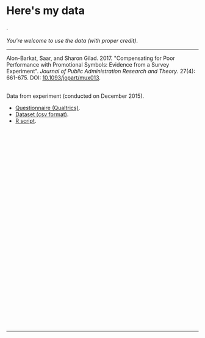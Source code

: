 # Here's my data



.
<br><br>
*You're welcome to use the data (with proper credit)*.

---

Alon-Barkat, Saar, and Sharon Gilad. 2017. "Compensating for Poor Performance with Promotional Symbols: Evidence from a Survey Experiment". *Journal of Public Administration Research and Theory*. 27(4): 661-675. DOI: [10.1093/jopart/mux013](https://doi.org/10.1093/jopart/mux013).  
<br>

Data from experiment (conducted on December 2015).

* [Questionnaire (Qualtrics)](https://github.com/saaralonbarkat/personal-site/blob/master/DATA_files/survey%20final.pdf).
* [Dataset (csv format)](https://github.com/saaralonbarkat/personal-site/blob/master/DATA_files/PROMSYMB.csv).
* [R script](https://github.com/saaralonbarkat/personal-site/blob/master/DATA_files/IEC_experiment_07.R).  

<br>


<!--html_preserve--><div id="htmlwidget-930ea65b82ccab6c9f68" style="width:672px;height:480px;" class="rpivotTable html-widget"></div>
<script type="application/json" data-for="htmlwidget-930ea65b82ccab6c9f68">{"x":{"data":{"SYMBOL":[2,2,1,0,1,0,1,1,0,1,1,0,0,1,1,0,2,1,2,2,1,1,1,0,2,0,2,0,0,2,0,1,2,0,0,2,1,1,2,2,0,2,1,0,1,0,1,0,2,2,2,1,2,1,2,0,1,1,2,2,2,0,0,0,2,0,1,0,2,0,1,0,1,0,1,0,2,2,2,1,2,2,1,0,2,1,2,2,1,0,0,0,1,2,1,2,2,1,0,0,2,0,0,1,1,0,2,0,2,1,0,1,2,1,1,0,2,2,0,0,2,0,2,1,1,1,2,0,1,2,1,0,0,2,0,2,2,1,0,2,0,2,1,2,0,1,1,2,0,1,0,2,1,0,1,0,1,2,0,2,1,2,2,0,1,1,2,0,1,0,2,2,0,2,0,1,0,0,2,1,1,1,1,2,2,2,0,0,1,2,2,0,0,0,1,0,1,2,1,0,1,1,0,2,1,2,2,0,0,2,2,0,1,1,2,2,0,1,0,1,0,1,2,1,2,1,0,0,0,2,1,2,1,1,0,2,0,1,1,2,0,1,2,0,0,2,1,0,1,2,0,2,1,2,2,0,2,0,1,0,2,1,0,1,2,1,2,0,1,2,1,0,1,0,0,2,2,2,1,1,0,0,2,2,1,2,0,0,1,0,1,2,0,1,2,2,0,1,1,0,2,1,2,1,2,0,0,1,2,2,1,0,0,1,2,1,0,2,1,2,0,1,1,0,2,0,2,2,2,0,0,2,1,2,1,0,2,0,1,1,0,1,1,2,1,0,1,0,2,1,1,2,2,1,2,2,0,0,2,1,0,0,1,1,2,0,0,1,2,2,0,0,1,0,1,1,0,2,2,1,2,0,1,0,2,2,0,1,1,1,2,0,2,0,0,2,0,0,2,1,2,1,0,2,0,2,2,1,0,1,1,1,2,1,2,0,2,0,0,1,1,0,1,2,0,2,0,2,1,0,2,1,2,1,0,0,1,0,2,0,0,1,1,2,0,2,2,2,1,2,0,1,0,1,0,2,2,1,2,0,1,2,0,0,2,1,1,0,2,0,1,2,1,0,1,1,0,2,2,0,2,1,2,0,1,1,2,0,0,1,2,0,0,2,0,1,2,1,2,0,1,2,2,1,0,1,1,0,0,2,2,0,2,1,0,1,2,0,1,1,0,2,1,2,0,2,0,1,0,2,0,2,1,1,2,1,0,1,0,1,2,2,0,1,2,0,0,2,1,1,2,0,2,1,0,2,1,0,2,1,0,0,1,0,2,1,2,2,2,0,0,0,1,2,2,1,0,0,1,2,1,1,2,0,1,0,2,0,1,1,2,0,2,2,1,1,0,0,1,2,0,1,2,2,0,1,1,0,0,2,2,2,2,0,0,1,2,1,1,0,2,0,0,1,1,2,2,0,1,2,0,1,2,0,2,0,1,0,1,1,0,2,1,2,2,0,1,1,2,0,1,2,1,2,1,2,0,2,1,1,1,0,0,2,1,0,2,2,1,0,2,1,0,0,2,2,0,2,0,1,1,1,2,1,0,1,2,1,2,0,2,0,1,2,1,0,0,2,2,0,1,0,1,2,1,2,0,1,0,1,2,1,0,2,1,0,2,0,2,0,1,0,0,1,2,0,2,1,2,1,2,1,2,0,0,0,2,1,1,2,2,0,0,1,0,1,2,0,2,0,1,2,2,0,1,1,0,1,0,0,2,2,1,2,1,2,0,1,0,0,2,1,1,2,0,1,2,1,2,1,2,0,2,1,0,2,1,2,0,2,1,1,0,0,2,0,2,1,1,0,2,1,0,0,2,1,0,2,0,1,0,1,2,2,2,0,2,1,1,1,0,2,2,0,1,0,0,1,0,2,2,1,2,0,1,1,0,1,2,2,0,1,0,1,2,2,2,1,0,0,1,1,2,0,2,2,0,1,0,2,1,2,1,0,0,2,0,1,2,1,1,0,2,0,1,2,2,1,0,1,2,0,1,2,0,1,1,0,2,2,0,2,1,2,1,0,0,1,1,2,2,0,1,0,2,1,0,1,2,0,0,0,2,1,1,0,2,1,2,1,1,0,0,2,0,1,2,2,2,2,1,0,1,0,0,2,1,1,0,2,0,2,1,0,1,1,1,2,2,0,2,0,2,2,1,0,1,2,1,2,0,2,1,0,0,2,0,1,0,2,1,0,2,2,1,0,1,0,1,2,1,0,1,2,2,0,1,0,2,2,1,0,0,2,1,1,2,2,0,2,0,0,2,1,1,0,1,2,1,0,2,1,0,2,1,1,1,2,0,2,0,0,2,1,2,2,1,0,2,1,0,1,0,2,1,0,0,2,1,2,1,1,2,2,0,0,1,0,2,1,2,1,0,0,2,1,2,0,1,2,0,0,2,0,1,2,1,2,0,1,2,1,0,2,2,1,0,1,2,0,0,1,1,2,1,1,0,0,0,2,1,0,2,1,0,1,0,2,2,2,2,0,1,1,0,2,1,2,2,1,1,1,2,0,0,0,1,2,0,2,0,1,1,2,2,2,0,1,1,0,0,2,1,1,0,2,2,1,0,0,1,1,2,2,0,0,2,0,1,2,0,2,2,1,0,1,1,2,1,0,2,1,1,0,2,0,0,2,0,1,1,2,2,0,1,2,1,2,0,1,2,1,0,0,1,2,0,1,1,2,2,0,0,2,1,2,0,1,2,1,2,0,1,0,1,0,2,2,0,1,2,1,0,2,0,0,1,2,1,0,2,1,2,1,0,0,2,0,1,1,2,1,0,2,0,1,2,0,1,0,2,1,2,2,0,1,2,1,0,0,1,2,2,0,1,1,0,2,2,1,1,2,0,1,2,0,2,1,0,1,0,2,2,1,0,0,1,2,2,0,1,2,0,1,2,0,2,1,0,1,1,2,0,1,0,1,1,1,0,2,0,2,2,0,1,0,2,1,2,2,1,0,0],"AREA":["SHARON","SHARON","SHARON","SHARON","SHARON","SHARON","SHARON","SHARON","SHARON","SHARON","SHARON","SHARON","SHARON","SHARON","SHARON","SHARON","SHARON","OTHER","SHARON","SHARON","SHARON","OTHER","SHARON","SHARON","SHARON","SHARON","SHARON","SHARON","SHARON","SHARON","SHARON","SHARON","SHARON","SHARON","SHARON","SHARON","SHARON","SHARON","SHARON","SHARON","SHARON","OTHER","SHARON","SHARON","SHARON","OTHER","SHARON","SHARON","SHARON","SHARON","SHARON","SHARON","SHARON","SHARON","SHARON","SHARON","SHARON","SHARON","SHARON","SHARON","SHARON","SHARON","SHARON","SHARON","SHARON","SHARON","SHARON","SHARON","SHARON","SHARON","SHARON","SHARON","SHARON","SHARON","SHARON","SHARON","SHARON","SHARON","SHARON","SHARON","SHARON","SHARON","SHARON","OTHER","SHARON","SHARON","SHARON","OTHER","SHARON","SHARON","SHARON","SHARON","SHARON","SHARON","SHARON","SHARON","SHARON","SHARON","SHARON","SHARON","OTHER","SHARON","SHARON","SHARON","SHARON","SHARON","SHARON","OTHER","SHARON","SHARON","SHARON","SHARON","SHARON","SHARON","SHARON","SHARON","SHARON","SHARON","SHARON","OTHER","SHARON","OTHER","SHARON","OTHER","SHARON","SHARON","SHARON","SHARON","SHARON","SHARON","SHARON","OTHER","SHARON","SHARON","SHARON","SHARON","SHARON","SHARON","SHARON","SHARON","SHARON","SHARON","SHARON","SHARON","SHARON","SHARON","SHARON","SHARON","SHARON","SHARON","SHARON","SHARON","SHARON","SHARON","SHARON","OTHER","SHARON","SHARON","SHARON","SHARON","SHARON","SHARON","SHARON","SHARON","SHARON","OTHER","SHARON","SHARON","SHARON","OTHER","SHARON","SHARON","SHARON","SHARON","SHARON","SHARON","SHARON","OTHER","SHARON","SHARON","SHARON","SHARON","SHARON","SHARON","OTHER","SHARON","SHARON","SHARON","SHARON","OTHER","SHARON","SHARON","OTHER","SHARON","OTHER","SHARON","SHARON","OTHER","SHARON","SHARON","SHARON","SHARON","SHARON","SHARON","SHARON","OTHER","SHARON","SHARON","SHARON","SHARON","SHARON","SHARON","SHARON","SHARON","SHARON","SHARON","SHARON","SHARON","SHARON","SHARON","OTHER","OTHER","SHARON","SHARON","SHARON","OTHER","SHARON","SHARON","SHARON","SHARON","SHARON","SHARON","SHARON","SHARON","SHARON","SHARON","SHARON","SHARON","SHARON","SHARON","SHARON","OTHER","SHARON","OTHER","OTHER","SHARON","SHARON","OTHER","SHARON","SHARON","SHARON","SHARON","SHARON","SHARON","SHARON","SHARON","SHARON","SHARON","SHARON","SHARON","SHARON","SHARON","SHARON","SHARON","SHARON","SHARON","SHARON","SHARON","SHARON","SHARON","SHARON","SHARON","SHARON","SHARON","OTHER","SHARON","SHARON","SHARON","SHARON","SHARON","SHARON","SHARON","SHARON","SHARON","SHARON","SHARON","SHARON","SHARON","OTHER","SHARON","SHARON","SHARON","SHARON","OTHER","OTHER","SHARON","SHARON","SHARON","SHARON","SHARON","SHARON","SHARON","SHARON","SHARON","SHARON","SHARON","SHARON","OTHER","OTHER","OTHER","SHARON","SHARON","SHARON","SHARON","SHARON","SHARON","SHARON","SHARON","SHARON","SHARON","SHARON","SHFELA","SHFELA","SHFELA","SHFELA","SHFELA","SHFELA","SHFELA","SHFELA","SHFELA","SHFELA","SHFELA","SHFELA","OTHER","SHFELA","OTHER","SHARON","SHFELA","SHFELA","SHFELA","SHFELA","SHFELA","SHFELA","SHFELA","SHFELA","SHFELA","SHFELA","SHFELA","SHFELA","SHFELA","SHFELA","SHFELA","SHFELA","SHFELA","SHFELA","SHFELA","SHFELA","OTHER","SHFELA","SHFELA","SHFELA","SHFELA","SHFELA","SHFELA","SHFELA","SHFELA","SHARON","SHFELA","SHFELA","OTHER","SHARON","SHARON","SHFELA","SHARON","SHFELA","SHFELA","SHFELA","SHFELA","SHFELA","SHFELA","SHFELA","SHFELA","SHFELA","SHFELA","SHFELA","SHFELA","SHFELA","SHFELA","SHFELA","SHFELA","SHFELA","SHFELA","SHFELA","SHFELA","SHFELA","SHFELA","SHARON","SHARON","SHFELA","SHFELA","SHARON","OTHER","SHFELA","SHFELA","SHFELA","SHFELA","SHFELA","SHFELA","SHFELA","SHFELA","SHFELA","SHFELA","SHFELA","SHFELA","SHFELA","SHFELA","SHFELA","SHFELA","SHFELA","SHFELA","SHFELA","SHARON","SHFELA","SHARON","SHFELA","SHFELA","SHFELA","SHFELA","SHFELA","SHFELA","SHFELA","SHARON","SHARON","SHARON","SHFELA","SHFELA","SHFELA","SHFELA","OTHER","SHFELA","SHFELA","SHFELA","SHFELA","SHFELA","SHFELA","SHFELA","SHFELA","OTHER","SHFELA","SHFELA","SHFELA","SHFELA","OTHER","SHFELA","SHFELA","OTHER","SHFELA","SHFELA","SHFELA","SHFELA","SHFELA","SHARON","SHFELA","SHFELA","SHARON","SHARON","SHFELA","SHFELA","SHFELA","SHARON","SHFELA","SHARON","SHFELA","SHFELA","SHFELA","SHFELA","SHFELA","SHFELA","SHFELA","SHFELA","SHFELA","SHFELA","SHFELA","SHFELA","SHFELA","SHARON","SHFELA","SHFELA","SHFELA","SHFELA","SHFELA","SHFELA","SHARON","SHFELA","SHFELA","SHARON","SHFELA","SHFELA","SHARON","SHFELA","SHFELA","SHFELA","SHFELA","SHFELA","SHFELA","SHFELA","SHFELA","SHFELA","SHARON","SHARON","SHFELA","SHFELA","SHARON","SHFELA","SHARON","SHFELA","SHARON","SHFELA","SHARON","SHFELA","SHFELA","SHFELA","SHFELA","SHFELA","OTHER","SHFELA","SHFELA","SHARON","SHFELA","OTHER","SHFELA","SHARON","SHFELA","SHFELA","SHFELA","SHFELA","SHFELA","SHFELA","SHARON","SHARON","OTHER","SHFELA","OTHER","SHFELA","SHFELA","OTHER","SHFELA","SHARON","SHARON","SHFELA","OTHER","OTHER","SHFELA","SHFELA","SHFELA","SHFELA","SHFELA","SHFELA","SHFELA","SHARON","SHFELA","SHARON","SHFELA","SHFELA","SHFELA","OTHER","SHFELA","SHARON","SHFELA","OTHER","SHFELA","SHFELA","SHFELA","SHFELA","SHFELA","SHFELA","SHARON","SHARON","SHFELA","SHFELA","SHFELA","SHFELA","SHARON","SHFELA","SHFELA","SHARON","SHFELA","SHFELA","SHARON","SHFELA","SHFELA","SHARON","SHFELA","SHFELA","SHFELA","SHARON","SHFELA","SHARON","OTHER","SHFELA","SHFELA","SHARON","OTHER","SHFELA","SHFELA","SHFELA","SHFELA","SHFELA","SHFELA","SHFELA","SHARON","SHFELA","SHFELA","SHFELA","SHARON","SHFELA","SHFELA","SHFELA","SHARON","SHFELA","SHFELA","SHFELA","SHFELA","SHFELA","SHFELA","SHFELA","OTHER","SHFELA","SHARON","SHFELA","SHFELA","SHFELA","SHFELA","SHFELA","SHFELA","SHFELA","SHFELA","SHFELA","SHFELA","SHARON","SHARON","SHFELA","SHFELA","OTHER","SHARON","SHARON","SHARON","OTHER","SHARON","SHFELA","SHFELA","SHFELA","SHFELA","SHARON","OTHER","SHFELA","SHARON","SHFELA","SHFELA","SHFELA","SHFELA","SHFELA","OTHER","OTHER","SHFELA","SHFELA","SHARON","SHFELA","SHFELA","SHFELA","SHFELA","SHFELA","SHFELA","SHARON","SHARON","SHARON","SHFELA","SHARON","SHFELA","OTHER","SHFELA","SHFELA","SHFELA","SHFELA","SHARON","OTHER","SHARON","SHFELA","SHFELA","SHFELA","SHFELA","SHFELA","SHFELA","SHFELA","SHFELA","SHFELA","SHFELA","SHFELA","SHFELA","SHFELA","SHFELA","SHFELA","SHARON","SHFELA","SHFELA","SHARON","SHARON","SHFELA","SHARON","SHFELA","SHFELA","SHARON","SHARON","SHARON","SHARON","SHFELA","SHARON","SHARON","SHFELA","SHARON","SHFELA","SHFELA","SHFELA","SHARON","SHARON","SHARON","SHARON","SHARON","SHFELA","SHARON","SHARON","SHARON","SHARON","SHARON","SHARON","SHFELA","SHARON","SHARON","OTHER","SHARON","SHFELA","SHARON","SHARON","SHARON","SHARON","SHARON","SHARON","SHFELA","SHFELA","OTHER","SHARON","OTHER","SHARON","SHFELA","SHARON","SHARON","SHARON","SHFELA","SHARON","SHARON","SHFELA","SHFELA","SHARON","SHARON","SHFELA","SHFELA","SHARON","SHARON","SHARON","SHFELA","SHFELA","SHFELA","SHFELA","SHARON","SHFELA","SHARON","SHFELA","SHFELA","SHFELA","SHFELA","OTHER","SHFELA","SHFELA","SHARON","SHARON","SHFELA","SHARON","SHARON","SHFELA","SHFELA","SHARON","SHFELA","SHARON","SHARON","SHFELA","SHARON","OTHER","SHFELA","SHFELA","SHARON","SHFELA","SHFELA","SHFELA","SHFELA","SHFELA","OTHER","SHARON","SHARON","SHARON","SHARON","SHARON","SHFELA","SHARON","OTHER","SHARON","SHARON","SHARON","SHFELA","SHFELA","SHARON","SHFELA","SHFELA","SHFELA","SHFELA","SHFELA","OTHER","SHFELA","SHFELA","SHARON","SHFELA","SHARON","SHFELA","SHARON","SHFELA","SHFELA","SHFELA","SHFELA","SHFELA","SHFELA","SHFELA","SHFELA","SHFELA","SHFELA","SHARON","SHARON","SHARON","SHFELA","OTHER","SHFELA","SHFELA","SHARON","SHARON","SHFELA","SHFELA","SHFELA","SHARON","SHFELA","SHFELA","SHFELA","SHARON","SHARON","SHARON","SHARON","OTHER","SHARON","SHARON","SHARON","OTHER","SHFELA","SHARON","SHFELA","SHFELA","OTHER","SHARON","SHFELA","SHARON","SHFELA","SHFELA","SHARON","SHFELA","SHFELA","SHFELA","SHFELA","SHARON","SHFELA","SHARON","SHFELA","OTHER","OTHER","SHFELA","SHFELA","SHARON","SHARON","SHFELA","OTHER","SHFELA","SHFELA","SHFELA","SHFELA","SHARON","SHFELA","SHFELA","SHFELA","SHARON","SHFELA","SHFELA","SHARON","SHARON","SHFELA","SHFELA","SHARON","SHFELA","SHFELA","SHFELA","SHFELA","SHFELA","SHFELA","SHFELA","SHFELA","SHFELA","SHFELA","SHFELA","SHFELA","SHFELA","SHARON","SHFELA","SHFELA","SHFELA","SHARON","SHARON","SHFELA","OTHER","SHFELA","SHARON","SHARON","SHARON","SHARON","SHFELA","SHARON","SHARON","SHARON","SHARON","SHFELA","SHFELA","OTHER","SHARON","SHFELA","SHFELA","SHFELA","SHARON","SHARON","SHFELA","SHFELA","OTHER","OTHER","SHFELA","SHFELA","SHFELA","OTHER","SHFELA","SHFELA","SHFELA","SHFELA","SHFELA","SHFELA","SHFELA","SHFELA","SHFELA","SHFELA","SHFELA","SHFELA","SHFELA","SHFELA","SHFELA","SHFELA","SHFELA","SHFELA","SHFELA","SHFELA","SHARON","SHFELA","SHARON","SHARON","SHFELA","OTHER","SHFELA","SHFELA","SHFELA","OTHER","SHFELA","SHFELA","SHFELA","OTHER","SHFELA","SHFELA","SHFELA","SHFELA","SHFELA","SHFELA","SHFELA","SHFELA","SHFELA","SHFELA","SHFELA","OTHER","SHFELA","OTHER","SHFELA","SHFELA","SHARON","SHFELA","SHFELA","SHFELA","SHFELA","SHFELA","SHFELA","OTHER","SHFELA","OTHER","SHFELA","OTHER","SHFELA","SHFELA","OTHER","SHFELA","SHFELA","OTHER","SHFELA","SHFELA","SHFELA","SHFELA","SHFELA","SHFELA","SHFELA","SHFELA","SHFELA","SHFELA","SHFELA","SHFELA","SHFELA","SHFELA","SHFELA","SHFELA","SHFELA","SHFELA","SHFELA","SHFELA","SHFELA","SHFELA","SHFELA","SHFELA","SHFELA","SHFELA","SHFELA","SHFELA","SHFELA","OTHER","SHFELA","SHFELA","OTHER","SHFELA","SHFELA","SHFELA","SHARON","SHFELA","SHFELA","SHFELA","SHFELA","OTHER","SHFELA","SHFELA","SHARON","SHFELA","SHFELA","SHFELA","SHFELA","SHFELA","SHFELA","SHFELA","SHARON","OTHER","OTHER","SHFELA","OTHER","OTHER","SHFELA","SHFELA","OTHER","OTHER","SHFELA","SHFELA","SHARON","SHFELA","SHFELA","OTHER","OTHER","SHARON","SHFELA","SHFELA","SHFELA","SHFELA","SHFELA","OTHER","SHFELA","SHFELA","SHFELA","OTHER","SHFELA","SHFELA","SHFELA","SHFELA","SHFELA","SHFELA","SHFELA","SHFELA","SHFELA","SHARON","SHFELA","SHARON","SHFELA","SHFELA","SHFELA","SHARON","SHFELA","SHFELA","OTHER","SHFELA","SHFELA","SHFELA","OTHER","SHFELA","SHFELA","SHFELA","OTHER","SHFELA","SHFELA","SHFELA","SHFELA","SHFELA","SHFELA","SHFELA","SHFELA","SHFELA","SHFELA","SHFELA","SHFELA","SHARON","SHARON","SHFELA","OTHER","SHFELA","SHARON","SHARON","SHFELA","SHFELA","OTHER","SHFELA","SHFELA","SHFELA","OTHER","SHFELA","SHFELA","SHFELA","SHARON","SHFELA","SHFELA","SHFELA","SHARON","SHFELA","SHFELA","SHFELA","SHFELA","SHFELA","SHFELA","SHFELA","OTHER","OTHER","SHFELA","SHFELA","SHFELA","SHFELA","SHFELA","SHARON","SHFELA","SHFELA","SHFELA","SHFELA","SHFELA","SHARON","SHFELA","SHFELA","SHFELA","SHFELA","SHFELA","SHARON","SHFELA","SHFELA","SHFELA","SHFELA","SHFELA","SHFELA","OTHER","SHFELA","SHARON","OTHER","SHFELA","SHFELA","SHARON","SHFELA","SHFELA","OTHER","SHFELA","SHFELA","SHFELA","SHFELA","SHFELA","SHFELA","SHFELA","SHFELA","SHFELA","SHFELA","OTHER","SHFELA","SHARON","SHFELA","SHFELA","SHFELA","SHFELA","SHARON","SHFELA","SHFELA","SHFELA","OTHER","SHFELA","SHFELA","OTHER","SHFELA","OTHER","SHARON","OTHER","OTHER","SHARON","SHFELA","SHARON","OTHER","SHARON","SHFELA","OTHER","OTHER","OTHER","SHFELA","SHFELA","SHFELA","SHFELA","SHFELA","OTHER","OTHER","SHFELA","SHFELA","SHFELA","SHFELA","SHFELA","SHFELA","SHFELA","SHFELA","SHFELA","SHFELA","SHFELA","OTHER","SHARON","SHFELA","SHFELA","SHFELA","SHFELA","SHFELA","SHFELA","OTHER","SHFELA","OTHER","SHFELA","SHFELA","SHFELA","SHFELA","SHFELA","SHFELA","SHFELA","SHFELA","OTHER","SHFELA","SHFELA","SHFELA","OTHER","SHFELA","SHFELA","OTHER","SHFELA","SHFELA","OTHER","SHFELA","SHFELA","SHFELA","OTHER","OTHER","SHFELA","SHFELA","SHFELA","SHFELA","SHFELA","SHFELA","SHFELA","OTHER","SHFELA","SHFELA"],"EVALUATION_index":[5.5,2,2,1,6.5,6,7,5,7,4,6.5,8.5,6.5,1.5,2.5,3,2,6.5,3.5,8.5,4.5,3.5,5.5,1,2,5,6.5,6.5,2,8.5,4,5.5,7.5,5,6,8.5,8,6,4.5,5.5,2,2,7,4.5,9,7,3,3,8,5.5,2.5,2.5,4,3,4,1.5,5,9,6,4.5,4.5,7.5,7,2,8,5,3,5,3.5,5.5,7.5,3.5,3,4.5,2.5,4.5,4.5,8,7,2,8.5,5,5,2.5,6,5.5,1,6,3,9,1,5,5.5,5,8,3.5,4,1.5,5,2.5,5,3.5,7,8,6,3.5,1.5,6.5,5,6,5.5,4,9,3.5,2,4,3,4.5,2,6,4.5,3.5,3.5,7,2.5,5.5,6,1.5,2,8,6,7.5,5,2.5,4.5,2,6,3,3,6,1.5,3,3,3,6,3.5,2,2,3,7,7.5,5.5,6.5,3.5,1,6,7,1,4.5,7,7.5,7,10,6.5,5,3.5,6,7.5,1,5.5,7,9,6,4,4.5,7,7,7,6,8,4,7,5,3,4,4,3.5,6.5,9,7,10,2.5,4.5,3.5,3,6,1,2,6.5,4,6.5,2,3,5.5,7,6,8,6.5,4.5,6.5,6,6,2.5,5.5,3.5,4,5.5,6,7,3,6.5,6.5,6,6.5,2.5,1,3,5.5,6.5,4.5,3,4.5,1,8,3,2,7,2,4.5,5,2,7.5,3,3.5,5,4.5,4.5,5,1,4,5,6,7.5,1,3,4,5,4,4,3,4.5,4,4.5,3,8,5,4,6,2.5,2,3,2.5,7.5,3.5,4.5,5.5,5,4,3,1,2.5,2,1,3,3,5.5,5.5,5.5,7,5,6,5,3,4.5,2.5,3,3.5,4,5,1.5,5.5,3.5,2,3.5,7.5,3,1.5,10,6,7,1,7,5,3,5,7,5.5,6.5,3,9,4,6.5,8,8,4.5,9,6,7.5,4.5,3,8,4,7.5,5.5,6.5,4.5,7.5,6,4.5,5,9.5,6.5,7,8,3,3.5,5.5,3,7.5,6.5,1,7.5,6.5,10,5,5.5,5.5,5,7.5,8.5,3.5,7,7,3,2,6.5,6.5,6.5,5,2.5,2.5,2.5,8,6,6,6.5,3,6,5.5,3,1,6.5,4,3.5,8,8,1.5,8,5,5.5,5,6,5,6.5,3.5,7,3,4,6.5,2.5,3.5,8,2,4,5.5,8,5,4.5,4.5,3,6,6,5,3,3.5,4,4,3.5,4.5,8.5,6.5,4,5,4,10,3.5,8,3,4,5,6,1.5,7,6,5,7,3,6,5,7,4,3.5,2,4,7,4,8.5,8,5,6.5,5,7.5,3,5,4,1.5,7,5,9,8,5.5,5,3.5,3.5,5,5,7,3,1,5.5,2.5,4.5,6,5.5,6,4,3.5,8,5.5,3.5,7,4,5.5,7,5,7,7,7,8,8,7,6,4.5,8,7.5,8.5,4,5,5,5,4.5,2.5,5.5,3.5,7,2,5,2,2.5,6,8,6,4.5,4,5,6.5,7.5,8,5,5.5,8,6.5,5,2.5,3.5,7,5,3,6.5,4,4.5,2,10,5,4,4.5,3.5,2.5,3,3.5,3.5,1,6,4.5,3,7,9,3,1,2,1,5,6,6.5,6.5,6,6,5,5,2,9.5,3,5.5,8,4,7.5,6.5,7.5,9,5.5,2,4,2,5.5,7,5,8,5,7,2.5,7,6.5,4.5,4.5,4,2.5,6.5,9,4,7.5,5,7,8,7,8,1.5,8.5,1.5,6,5.5,7,2.5,5.5,4.5,3,3.5,3,6,4.5,7,2,3,3.5,5,7,7,5,2,7,7.5,7,4.5,4.5,5,6.5,4,7,5.5,3.5,7,5,1,9.5,6,6.5,5,7,4,3,2,3,6,3,4,3.5,2,5,4,5.5,4,6,6.5,3.5,5,1.5,6,8,3,6.5,6.5,6,3.5,5.5,6.5,4.5,6,4,2.5,5.5,3.5,5.5,8.5,7,3.5,4,2,3.5,4,1.5,7.5,5,4,6.5,5.5,4,5.5,4,4,6,1,7.5,2,7,7.5,2.5,5,7.5,6.5,3,5.5,9,6.5,1,4,5,6.5,4.5,6.5,6.5,4,7.5,4,1.5,2,6,6.5,4.5,5,4,6,3.5,4,6,4,5.5,8,2,4.5,7,3,4.5,4.5,4,5.5,1,9,4,1,1,7,7.5,7.5,5,6,5,3,5,4.5,7.5,4.5,2,4.5,5,3,6,5.5,4.5,6.5,5.5,5,4,5,6,2.5,7,5,8.5,7,6,8,8,5.5,4,4,5,2.5,2.5,5,7.5,5.5,2.5,6,8,3.5,2,3,8.5,6,9,8,2,3.5,4,8,9,8,9,7.5,2,3.5,5,5,4,4,5,3,5.5,3,2,3.5,5.5,6,3,3,4.5,5,5,6,4,3.5,7,6,4.5,4.5,3,3.5,8,6.5,2.5,8,4.5,4,2,3.5,8,7.5,6,4,6.5,4,6,4.5,3,6,6,1,3,2.5,10,9,6.5,4.5,4,6.5,7,2,5.5,3.5,4,1.5,6,1,1,5.5,4.5,3.5,5.5,6,9,7,5,4.5,7.5,2,4.5,1.5,8.5,8,5.5,5.5,3,3,5,7,5.5,5.5,2.5,8,7,3.5,3,7.5,5,4,7,5.5,6.5,3.5,6,4.5,9.5,7.5,3,4.5,6,7,2.5,4,5,9,6,8,5,4,4,5.5,5,4.5,5,7,8,3.5,3.5,5.5,2,8.5,6.5,7,1,1,4.5,5,4.5,1,6.5,3.5,8,4,5.5,1,4.5,6,9,8,3,3,7.5,5,6.5,4,7.5,7.5,6.5,6,3.5,4.5,2,6,5.5,5,7,8,2,9.5,4,7,6.5,6.5,8,3.5,1,7.5,7,5.5,8.5,2,4.5,2.5,3,4,3,4.5,5.5,9,5,2.5,5,2.5,5,7.5,4.5,5.5,2,7,1,7.5,5.5,7.5,7,4.5,7.5,7,2,3,5,6,3.5,4,4.5,2.5,3,2,4.5,6,6.5,7.5,5.5,8,3,2,5,5.5,5,1,5,7,6.5,10,6.5,2,3.5,7.5,6,4,4.5,4,4,4,7.5,5,9,4,4,5,7.5,4,4.5,8.5,1,5,9,1.5,7,1,4,5.5,1.5,7,2.5,8.5,6,5,7,4,8.5,5,10,7.5,3,9.5,10,5.5,3,4.5,10,5,8,4,2,8,2,3.5,8,4,3,4,3.5,6,5.5,5,4,3.5,2.5,6.5,4,8.5,3,6,4.5,7,4.5,6,8.5,5,5.5,4,6,6,1.5,7,3,5.5,10,4,1.5,4,3.5,8,3,6.5,7.5,3,4.5,3.5,5.5,5,5,5.5,6.5,4.5,1.5,4,4,3.5,3,6.5,7.5,7,8,5,8,6,1,5.5,5.5,7,2,7.5,8.5,3,2.5,8,2,2,5,7.5,9,9,3,2,8,8,6,5.5,7,3.5,6.5,5,4,5.5,4,6,6,3.5,5.5,5,8,5.5,8,6.5,2,1,3,8,7.5,4.5,8,8,3,2,7.5,7,4.5,1.5,7.5,4.5,4.5,7,7,6,3.5,6,2.5,2.5,2.5,5.5,4.5,2.5,2,1.5,1,4,9,6.5,4,8,7,5.5,2,5,5,4.5,4.5,4.5,6.5,5.5,4.5,8,2,8.5,5,7,6.5,9,9.5,8,7,2.5,6.5,3.5,2,1,7,2,6.5,4.5,1,4,5,5.5,7,3.5,7,3,1,3.5,5.5,5,9,5,6.5,5,7,3.5,1.5,3,4,3,8,3.5,8,8,3,8.5,3,5,2,4,5.5,5,8,7.5,4.5,3,4.5,7,2.5,6,4,7,4,3.5,4,7,1.5,8,5,8,7.5,6.5,4.5,10,5,3,8.5,2.5,3.5,3.5,6,4.5,3,4.5,7],"SATISFACTION":[5,2,4,3,9,3,6,7,7,3,7,8,6,4,6,2,3,7,3,8,4,4,5,1,2,4,7,8,3,8,5,6,7,6,6,9,9,9,6,6,1,2,5,4,9,7,2,3,8,6,3,6,6,5,5,2,5,7,6,5,3,7,5,3,8,5,4,5,3,4,5,7,4,6,1,4,5,9,5,3,8,5,4,3,7,5,1,5,3,9,1,5,6,6,7,4,5,2,5,4,3,3,7,7,7,5,1,9,5,6,6,4,8,5,3,5,4,5,2,6,6,4,4,6,4,6,5,1,2,9,7,8,5,3,5,2,6,4,3,6,1,3,4,2,4,4,2,2,5,6,6,6,7,4,1,7,7,1,4,6,8,8,10,7,9,2,8,8,1,5,7,8,7,5,4,8,7,5,5,7,3,7,6,3,4,4,3,3,9,7,8,2,4,4,3,6,2,5,8,4,5,2,3,4,6,6,7,6,5,6,6,6,1,5,4,4,5,6,7,5,8,5,7,7,3,1,5,5,6,4,3,5,1,8,6,2,7,1,5,3,2,7,4,3,5,2,4,5,3,4,6,8,7,1,3,4,5,5,6,3,4,7,7,3,9,5,4,6,2,2,2,2,6,3,5,6,7,4,1,2,3,2,1,5,3,6,5,6,6,5,7,3,2,7,4,2,4,5,3,1,6,4,4,4,8,4,1,9,6,7,1,7,5,4,5,7,6,6,2,2,4,7,10,9,4,9,6,8,4,3,7,5,9,6,7,7,7,8,4,5,10,5,5,8,3,4,5,4,7,6,1,8,6,10,5,8,5,6,5,9,5,7,7,5,3,4,5,4,6,3,1,2,8,6,4,7,2,7,5,3,1,7,3,6,8,8,4,8,5,5,4,6,2,5,3,4,4,4,8,4,4,7,3,4,7,8,5,4,5,3,5,7,4,4,6,5,3,5,3,10,5,4,5,3,10,5,5,3,4,6,5,3,7,6,4,7,3,6,5,7,5,5,4,8,3,5,10,5,5,5,5,8,4,6,5,1,7,6,9,8,5,6,4,4,4,6,7,3,1,7,4,5,6,6,7,5,4,8,8,4,7,4,5,7,5,7,7,8,8,8,7,5,5,7,9,8,5,5,4,4,3,4,4,3,5,3,5,1,4,7,8,5,5,3,5,7,7,8,5,6,8,4,5,2,2,8,6,6,7,4,3,3,10,3,4,6,4,4,4,3,3,7,4,4,3,7,9,3,1,2,1,7,6,6,5,6,7,6,5,3,10,3,6,7,6,7,6,8,9,6,2,4,1,6,5,6,9,6,8,4,7,7,6,5,4,3,6,9,6,9,5,7,8,7,7,1,8,2,5,6,7,2,5,5,4,4,7,6,5,9,3,3,3,5,7,9,4,1,8,7,6,3,4,6,5,6,7,6,4,10,4,1,9,6,7,4,6,8,4,1,3,7,3,3,5,2,5,3,6,6,6,6,3,6,2,4,9,2,8,7,4,7,7,7,5,4,3,7,5,4,5,8,7,7,4,3,3,4,2,8,6,4,7,5,4,6,4,7,4,1,5,1,7,8,3,5,8,8,1,5,9,7,1,5,5,6,5,8,6,3,8,2,2,2,5,8,5,5,5,2,5,3,7,4,5,8,4,4,6,4,5,5,3,6,1,8,4,1,1,6,2,7,4,6,5,5,5,7,6,5,3,6,5,3,8,6,5,7,6,4,5,3,6,4,5,7,8,7,5,8,8,6,4,4,4,2,2,4,7,6,1,7,8,4,1,4,8,6,9,8,2,2,3,8,8,9,9,8,4,3,5,5,3,5,4,2,5,3,3,3,6,6,4,2,4,5,5,5,7,6,7,6,5,5,3,5,8,8,4,8,4,4,1,5,8,7,7,3,7,3,7,6,3,6,7,1,4,4,10,8,7,5,4,7,7,3,5,5,4,5,7,1,1,8,6,3,6,6,9,6,5,4,6,3,5,3,8,7,5,5,2,2,5,7,5,8,3,7,8,6,4,8,8,8,8,6,8,3,6,5,8,7,3,8,7,7,2,5,5,9,5,8,6,4,6,5,5,4,4,7,4,3,4,5,4,8,6,7,1,3,5,5,5,1,8,4,6,3,7,1,5,6,9,5,1,4,8,4,7,4,6,4,6,6,5,7,4,6,5,5,8,6,3,10,5,7,7,8,9,6,1,7,7,4,8,2,7,3,4,2,4,5,6,9,6,3,7,2,5,8,5,6,2,7,1,8,5,7,5,4,9,7,4,3,5,8,5,2,5,3,6,1,5,8,4,7,4,5,2,2,5,8,6,1,5,8,5,10,5,3,3,8,6,4,5,4,6,4,6,3,9,4,3,7,7,4,7,9,1,6,9,2,8,1,5,6,2,7,3,9,5,6,8,4,9,6,10,7,3,9,10,6,3,5,10,7,8,4,4,9,1,4,9,3,4,5,3,6,4,5,3,4,6,5,4,8,4,6,5,8,5,6,9,5,6,4,9,7,3,7,5,5,10,5,1,4,5,8,1,7,7,3,5,3,5,4,5,6,8,5,2,5,6,2,4,6,8,6,6,5,8,7,1,7,5,7,2,7,9,3,2,7,4,2,4,8,9,9,3,4,8,8,6,6,7,4,3,7,3,7,5,7,6,6,7,5,8,6,8,6,2,1,3,8,8,4,9,9,4,1,7,9,6,2,8,4,5,7,7,6,5,5,3,2,3,4,5,3,2,1,1,5,9,8,4,8,7,5,3,6,5,5,5,4,8,6,6,7,2,9,6,7,7,9,9,8,7,3,6,4,1,1,6,3,4,6,1,2,5,6,7,5,5,2,1,5,5,5,9,5,3,5,8,4,2,3,6,4,7,4,8,6,4,10,4,5,2,5,6,5,8,7,4,4,5,7,3,6,5,7,4,6,5,7,2,8,6,3,7,6,5,10,3,3,8,1,6,4,5,5,2,5,7],"TRUST":[3,3,3,3,8,5,8,7,6,3,7,7,7,2,2,2,1,6,2,9,5,2,8,1,2,5,7,7,3,8,4,6,7,6,4,8,10,8,6,6,2,2,7,5,10,7,2,3,9,4,3,2,6,4,4,1,4,3,5,5,3,7,4,2,8,5,4,5,3,4,5,6,5,6,1,5,4,9,5,6,8,3,3,3,6,5,1,7,1,9,2,5,6,3,7,4,5,1,5,1,3,2,8,8,6,4,2,6,4,6,6,4,8,4,1,5,4,4,2,6,6,3,4,4,4,4,4,2,2,9,7,4,5,3,4,2,5,3,2,7,1,3,3,3,4,4,1,2,4,7,7,6,7,4,1,7,5,1,4,6,8,6,8,9,4,4,7,7,1,5,6,9,6,5,3,8,6,5,7,6,3,7,4,1,5,3,3,6,9,4,9,3,3,4,3,6,1,2,6,3,5,2,3,5,8,6,8,5,4,6,6,6,1,1,5,4,5,5,7,4,8,7,7,7,3,1,5,6,5,4,2,5,1,8,6,2,6,1,6,4,1,5,5,2,6,4,6,5,1,5,4,7,7,1,3,2,6,4,7,3,4,5,5,3,9,5,3,6,1,2,2,3,8,3,3,4,8,3,2,1,3,2,1,6,1,5,6,6,5,5,6,4,2,1,3,4,5,4,3,1,6,4,5,4,8,4,1,9,6,7,1,7,6,4,5,6,5,7,2,9,2,7,8,8,3,9,6,8,4,4,8,2,9,6,7,4,2,7,6,5,10,5,2,8,5,3,4,3,7,5,1,8,6,10,5,6,5,7,5,9,3,6,7,2,3,3,6,3,6,2,1,2,9,6,5,7,2,6,5,3,4,8,1,5,8,8,3,8,5,4,3,5,1,9,2,8,4,4,9,3,3,7,1,4,6,7,5,4,5,1,5,3,1,2,7,6,4,4,3,8,7,4,4,3,8,1,7,4,3,6,4,2,7,7,3,7,5,5,3,4,5,5,3,3,4,7,8,4,6,7,5,10,5,6,7,1,7,5,10,8,4,7,2,3,7,3,7,2,1,8,4,4,6,6,5,5,3,8,7,5,7,2,4,7,5,5,7,8,7,7,7,2,6,8,8,8,8,5,6,5,5,1,4,2,4,2,3,1,2,7,8,3,4,3,3,8,8,8,6,5,8,4,5,2,1,7,6,3,8,4,4,3,10,4,4,5,3,4,4,3,3,1,3,4,3,6,9,4,2,2,1,6,5,6,5,6,8,7,4,1,9,3,6,8,6,7,8,8,9,6,1,4,1,6,4,5,8,5,7,4,6,7,5,5,3,3,6,9,7,8,6,7,7,7,8,1,10,2,3,4,7,4,5,6,2,4,4,6,6,6,3,4,3,4,7,8,5,2,6,6,7,5,3,6,6,4,7,5,4,10,4,1,9,6,6,3,4,7,2,1,3,7,2,1,5,3,3,2,5,5,4,4,4,5,1,5,8,3,6,7,6,5,3,6,5,8,5,2,5,5,6,8,7,2,3,4,4,3,2,8,5,3,7,5,3,8,3,6,7,1,6,1,5,8,3,6,8,6,2,5,8,3,1,null,4,5,4,5,6,4,6,5,2,1,5,6,4,4,4,1,4,4,7,4,7,8,2,4,7,4,5,5,3,6,1,9,5,1,1,6,3,7,4,5,4,3,3,7,6,4,2,6,6,1,4,5,3,6,7,4,4,3,6,4,3,6,8,9,5,8,8,6,4,4,7,2,2,5,6,7,1,5,7,5,1,4,8,6,9,8,1,1,3,9,8,8,8,8,1,4,4,5,5,2,4,2,5,3,3,5,4,4,3,2,3,5,4,7,4,2,7,5,7,4,3,5,8,3,3,7,5,4,3,4,8,7,7,2,7,3,6,5,3,6,7,1,10,1,8,7,8,3,4,4,7,2,5,5,4,6,7,1,1,4,6,4,6,6,10,8,4,3,7,2,4,1,8,8,6,4,1,3,6,6,3,4,4,7,6,5,3,7,2,1,8,6,8,1,5,4,9,9,2,5,8,7,1,6,5,9,6,8,4,4,5,5,4,5,5,7,3,3,4,5,2,8,7,8,1,3,7,1,4,1,8,3,7,3,6,1,5,6,3,1,2,3,9,4,7,2,4,4,6,5,5,5,3,6,7,5,7,4,3,10,3,7,7,9,8,3,1,7,7,4,8,4,7,5,3,2,5,7,5,10,5,3,6,3,5,8,5,3,4,7,1,4,6,8,6,5,6,7,2,3,1,2,5,4,5,3,3,1,5,8,5,8,5,8,2,2,6,9,4,1,5,7,4,10,5,1,4,6,6,2,3,4,2,3,8,2,9,2,2,6,8,4,2,6,1,6,3,3,6,1,4,6,2,4,1,7,6,6,8,4,7,6,10,7,2,9,10,5,4,4,10,5,8,5,3,7,1,4,9,3,4,3,3,6,4,4,1,3,5,2,4,2,3,3,7,6,4,6,8,5,6,4,4,3,4,7,3,7,10,5,1,3,1,7,1,7,7,1,5,3,5,5,4,6,8,5,1,5,6,2,3,6,7,4,2,4,9,7,1,8,6,7,3,8,8,4,1,4,5,2,5,8,9,8,4,2,8,8,6,6,7,2,5,6,4,5,1,4,6,8,5,5,9,7,8,6,2,1,3,4,8,6,8,5,3,1,7,9,3,1,5,3,7,7,5,6,4,3,1,2,2,5,4,6,5,2,1,5,9,7,3,8,7,6,2,5,5,4,4,3,7,4,4,8,2,8,6,5,6,9,9,8,6,1,6,5,1,1,7,4,7,6,1,4,5,4,5,4,7,2,2,5,5,6,9,4,7,5,6,2,2,3,1,3,5,2,7,6,3,9,4,3,1,5,6,5,8,7,3,4,5,7,2,5,4,5,4,5,3,7,2,8,6,3,7,6,3,10,5,3,9,2,5,4,8,4,3,2,7]},"params":{}},"evals":[],"jsHooks":[]}</script><!--/html_preserve-->
<br>


---

<br>







